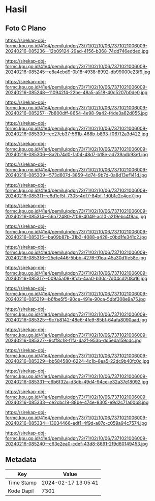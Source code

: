# Hasil

## Foto C Plano

https://sirekap-obj-formc.kpu.go.id/41e4/pemilu/pdpr/73/71/02/10/06/7371021006009-20240216-085236--12b09124-29ad-4156-b368-74dd746edded.jpg

https://sirekap-obj-formc.kpu.go.id/41e4/pemilu/pdpr/73/71/02/10/06/7371021006009-20240216-085245--e8a4cbd9-0b18-4938-8992-db99000e23f9.jpg

https://sirekap-obj-formc.kpu.go.id/41e4/pemilu/pdpr/73/71/02/10/06/7371021006009-20240216-085248--110942f4-22be-48a5-a518-40c5207b0de0.jpg

https://sirekap-obj-formc.kpu.go.id/41e4/pemilu/pdpr/73/71/02/10/06/7371021006009-20240216-085257--7b800dff-8654-4e98-9a42-f4de3a62d055.jpg

https://sirekap-obj-formc.kpu.go.id/41e4/pemilu/pdpr/73/71/02/10/06/7371021006009-20240216-085300--ec27eb37-561b-468b-b893-f067f2a3d422.jpg

https://sirekap-obj-formc.kpu.go.id/41e4/pemilu/pdpr/73/71/02/10/06/7371021006009-20240216-085306--8a2b74d0-1a04-48d7-b18e-ad739adb93e1.jpg

https://sirekap-obj-formc.kpu.go.id/41e4/pemilu/pdpr/73/71/02/10/06/7371021006009-20240216-085309--573d607d-3859-4d74-9b7d-0a8d13ef141d.jpg

https://sirekap-obj-formc.kpu.go.id/41e4/pemilu/pdpr/73/71/02/10/06/7371021006009-20240216-085311--c8d1cf5f-7305-4df7-84bf-1d0b1c2c4cc7.jpg

https://sirekap-obj-formc.kpu.go.id/41e4/pemilu/pdpr/73/71/02/10/06/7371021006009-20240216-085314--56a72480-7f06-4049-ac10-a219ebc4f9ac.jpg

https://sirekap-obj-formc.kpu.go.id/41e4/pemilu/pdpr/73/71/02/10/06/7371021006009-20240216-085315--ba09b87b-31b3-4088-a428-c0bd1fe341c2.jpg

https://sirekap-obj-formc.kpu.go.id/41e4/pemilu/pdpr/73/71/02/10/06/7371021006009-20240216-085316--25efe446-5bbb-4276-91ea-45a30d1fe58c.jpg

https://sirekap-obj-formc.kpu.go.id/41e4/pemilu/pdpr/73/71/02/10/06/7371021006009-20240216-085317--009a5a09-9fcb-4aa0-b30c-7d04cd208a16.jpg

https://sirekap-obj-formc.kpu.go.id/41e4/pemilu/pdpr/73/71/02/10/06/7371021006009-20240216-085319--b6fbe5f5-90ce-491e-90ca-5dbf308e9a75.jpg

https://sirekap-obj-formc.kpu.go.id/41e4/pemilu/pdpr/73/71/02/10/06/7371021006009-20240216-085325--9c7b8142-48e6-4fe9-85bf-64afa8090aad.jpg

https://sirekap-obj-formc.kpu.go.id/41e4/pemilu/pdpr/73/71/02/10/06/7371021006009-20240216-085327--9cff8c18-f1fa-4a2f-953b-dd5eda159cdc.jpg

https://sirekap-obj-formc.kpu.go.id/41e4/pemilu/pdpr/73/71/02/10/06/7371021006009-20240216-085329--bb584580-6224-4c1b-8ea5-22dc9b40fc0c.jpg

https://sirekap-obj-formc.kpu.go.id/41e4/pemilu/pdpr/73/71/02/10/06/7371021006009-20240216-085331--c6b6f32a-d3db-49d4-94ce-e32a37e18092.jpg

https://sirekap-obj-formc.kpu.go.id/41e4/pemilu/pdpr/73/71/02/10/06/7371021006009-20240216-085333--ce2cbc19-88be-474e-8305-e9d2c71a00b8.jpg

https://sirekap-obj-formc.kpu.go.id/41e4/pemilu/pdpr/73/71/02/10/06/7371021006009-20240216-085334--13034466-edf1-4f9d-a87c-c059a94c7574.jpg

https://sirekap-obj-formc.kpu.go.id/41e4/pemilu/pdpr/73/71/02/10/06/7371021006009-20240216-085240--c63e2ea0-cdef-43d8-8691-2f9d60149453.jpg


## Metadata

| Key        | Value               |
| ---------- | ------------------- |
| Time Stamp | 2024-02-17 13:05:41 |
| Kode Dapil | 7301                |



